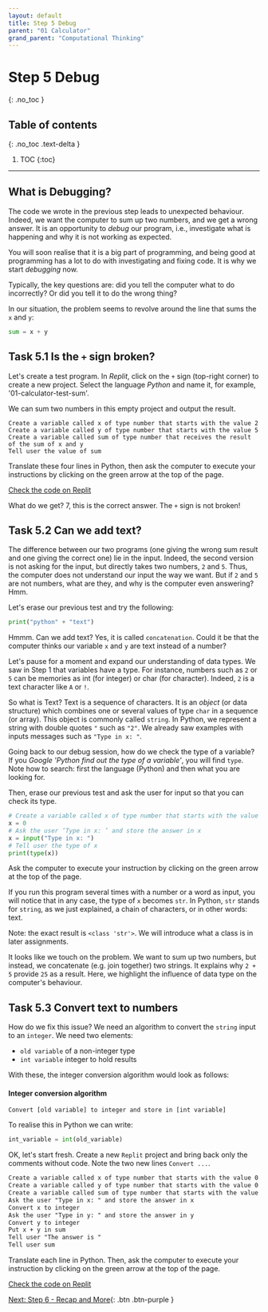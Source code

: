 ```yaml
---
layout: default
title: Step 5 Debug
parent: "01 Calculator"
grand_parent: "Computational Thinking"
---
```


# Step 5 Debug
{: .no_toc }

## Table of contents
{: .no_toc .text-delta }

1. TOC
{:toc}

---

## What is Debugging?

The code we wrote in the previous step leads to unexpected behaviour. Indeed, we want the computer to sum up two numbers, and we get a wrong answer. It is an opportunity to _debug_ our program, i.e., investigate what is happening and why it is not working as expected.

You will soon realise that it is a big part of programming, and being good at programming has a lot to do with investigating and fixing code. It is why we start _debugging_ now.

Typically, the key questions are: did you tell the computer what to do incorrectly? Or did you tell it to do the wrong thing?

In our situation, the problem seems to revolve around the line that sums the `x` and `y`:

```python
sum = x + y
```

## Task 5.1 Is the `+` sign broken?

Let's create a test program. In _Replit_, click on the `+` sign (top-right corner) to create a new project. Select the language _Python_ and name it, for example, '01-calculator-test-sum'.

We can sum two numbers in this empty project and output the result.

```mardown
Create a variable called x of type number that starts with the value 2
Create a variable called y of type number that starts with the value 5
Create a variable called sum of type number that receives the result of the sum of x and y
Tell user the value of sum
```

Translate these four lines in Python, then ask the computer to execute your instructions by clicking on the green arrow at the top of the page.

[Check the code on Replit](https://repl.it/@IO1075/01-calculator-step5-1)

What do we get? 7, this is the correct answer. The `+` sign is not broken!

## Task 5.2 Can we add text?

The difference between our two programs (one giving the wrong sum result and one giving the correct one) lie in the input. Indeed, the second version is not asking for the input, but directly takes two numbers, `2` and `5`. Thus, the computer does not understand our input the way we want. But if `2` and `5` are not numbers, what are they, and why is the computer even answering? Hmm.

Let's erase our previous test and try the following:

```python
print("python" + "text")
```

Hmmm. Can we add text? Yes, it is called `concatenation`. Could it be that the computer thinks our variable `x` and `y` are text instead of a number?

Let's pause for a moment and expand our understanding of data types. We saw in Step 1 that variables have a type. For instance, numbers such as `2` or `5` can be memories as int (for integer) or char (for character). Indeed, `2` is a text character like `A` or `!`. 

So what is Text? Text is a sequence of characters. It is an _object_ (or data structure) which combines one or several values of type `char` in a sequence (or array). This object is commonly called `string`. In Python, we represent a string with double quotes `"` such as `"2"`. We already saw examples with inputs messages such as `"Type in x: "`.

Going back to our debug session, how do we check the type of a variable? If you _Google_ _'Python find out the type of a variable'_, you will find `type`. Note how to search: first the language (Python) and then what you are looking for.

Then, erase our previous test and ask the user for input so that you can check its type.

```python
# Create a variable called x of type number that starts with the value 0
x = 0
# Ask the user ‘Type in x: ’ and store the answer in x
x = input("Type in x: ")
# Tell user the type of x
print(type(x))
```

Ask the computer to execute your instruction by clicking on the green arrow at the top of the page.

If you run this program several times with a number or a word as input, you will notice that in any case, the type of `x` becomes `str`. In Python, `str` stands for `string`, as we just explained, a chain of characters, or in other words: text.

Note: the exact result is `<class 'str'>`. We will introduce what a class is in later assignments.

It looks like we touch on the problem. We want to sum up two numbers, but instead, we concatenate (e.g. join together) two strings. It explains why `2 + 5` provide `25` as a result. Here, we highlight the influence of data type on the computer's behaviour.

## Task 5.3 Convert text to numbers

How do we fix this issue? We need an algorithm to convert the `string` input to an `integer`. We need two elements:


* `old variable` of a non-integer type
* `int variable` integer to hold results

With these, the integer conversion algorithm would look as follows:

#### Integer conversion algorithm

```mardown
Convert [old variable] to integer and store in [int variable]
```

To realise this in Python we can write:

```python
int_variable = int(old_variable)
```

OK, let's start fresh. Create a new `Replit` project and bring back only the comments without code. Note the two new lines `Convert ...`.

```markdown
Create a variable called x of type number that starts with the value 0
Create a variable called y of type number that starts with the value 0
Create a variable called sum of type number that starts with the value 0
Ask the user "Type in x: " and store the answer in x
Convert x to integer
Ask the user "Type in y: " and store the answer in y
Convert y to integer
Put x + y in sum
Tell user "The answer is "
Tell user sum
```

Translate each line in Python. Then, ask the computer to execute your instruction by clicking on the green arrow at the top of the page.

[Check the code on Replit](https://repl.it/@IO1075/01-calculator-step5-2)

[Next: Step 6 - Recap and More]({{site.baseurl}}/computational-thinking/01-calculator/step6-recap){: .btn .btn-purple }